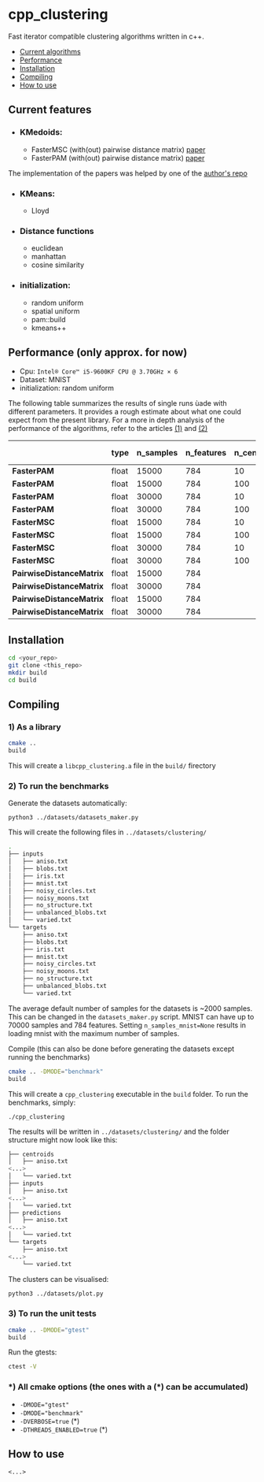 # cpp_clustering
Fast iterator compatible clustering algorithms written in c++.

- [Current algorithms](#current-algorithms)
- [Performance](#performance)
- [Installation](#installation)
- [Compiling](#compiling)
- [How to use](#how-to-use)

## Current features

- ### KMedoids:
  - FasterMSC (with(out) pairwise distance matrix) [paper](https://arxiv.org/pdf/2209.12553.pdf)
  - FasterPAM (with(out) pairwise distance matrix) [paper](https://arxiv.org/pdf/2008.05171.pdf)

The implementation of the papers was helped by one of the [author's repo](https://github.com/kno10/rust-kmedoids)

- ### KMeans:
  - Lloyd

- ### Distance functions
  - euclidean
  - manhattan
  - cosine similarity

- ### initialization:
  - random uniform
  - spatial uniform
  - pam::build
  - kmeans++

## Performance (only approx. for now)
- Cpu: `Intel® Core™ i5-9600KF CPU @ 3.70GHz × 6`
- Dataset: MNIST
- initialization: random uniform

The following table summarizes the results of single runs ùade with different parameters. It provides a rough estimate about what one could expect from the present library. For a more in depth analysis of the performance of the algorithms, refer to the articles [(1)](https://arxiv.org/pdf/2209.12553.pdf) and [(2)](https://arxiv.org/pdf/2008.05171.pdf)

|                         | **type**   |**n_samples**|**n_features**|**n_centroids**|**n_iter (until convergence)**| **time (s)**|**n_threads**|
------                    | -----      | -----       |---           |------         |---                           |---          |---          |
**FasterPAM**             | float       | 15000     |784| 10|2| 1.7|1|
**FasterPAM**             | float       | 15000     |784|100|4| 4.5|1|
**FasterPAM**             | float       | 30000     |784| 10|3|11.1|1|
**FasterPAM**             | float       | 30000     |784|100|4|  17|1|
**FasterMSC**             | float       | 15000     |784| 10|2| 3.3|1|
**FasterMSC**             | float       | 15000     |784|100|2| 6.4|1|
**FasterMSC**             | float       | 30000     |784| 10|2|12.8|1|
**FasterMSC**             | float       | 30000     |784|100|3|27.1|1|
**PairwiseDistanceMatrix**| float       |   15000    |784|  | |  40|1|
**PairwiseDistanceMatrix**| float       |   30000    |784|  | | 162|1|
**PairwiseDistanceMatrix**| float       |   15000    |784|  | |6.27|6|
**PairwiseDistanceMatrix**| float       |   30000    |784|  | |25.6|6|

## Installation
```sh
cd <your_repo>
git clone <this_repo>
mkdir build
cd build
```

## Compiling
### 1) As a library
```sh
cmake ..
build
```
This will create a `libcpp_clustering.a` file in the `build/` firectory

### 2) To run the benchmarks

Generate the datasets automatically:
```
python3 ../datasets/datasets_maker.py
```
This will create the following files in `../datasets/clustering/`
```sh
.
├── inputs
│   ├── aniso.txt
│   ├── blobs.txt
│   ├── iris.txt
│   ├── mnist.txt
│   ├── noisy_circles.txt
│   ├── noisy_moons.txt
│   ├── no_structure.txt
│   ├── unbalanced_blobs.txt
│   └── varied.txt
└── targets
    ├── aniso.txt
    ├── blobs.txt
    ├── iris.txt
    ├── mnist.txt
    ├── noisy_circles.txt
    ├── noisy_moons.txt
    ├── no_structure.txt
    ├── unbalanced_blobs.txt
    └── varied.txt
```

The average default number of samples for the datasets is ~2000 samples. This can be changed in the `datasets_maker.py` script. MNIST can have up to 70000 samples and 784 features. Setting `n_samples_mnist=None` results in loading mnist with the maximum number of samples.

Compile (this can also be done before generating the datasets except running the benchmarks)

```sh
cmake .. -DMODE="benchmark"
build
```
This will create a `cpp_clustering` executable in the `build` folder. To run the benchmarks, simply:
```
./cpp_clustering
```
The results will be written in `../datasets/clustering/` and the folder structure might now look like this:
```sh
├── centroids
│   ├── aniso.txt
<...>
│   └── varied.txt
├── inputs
│   ├── aniso.txt
<...>
│   └── varied.txt
├── predictions
│   ├── aniso.txt
<...>
│   └── varied.txt
└── targets
    ├── aniso.txt
<...>
    └── varied.txt
```
The clusters can be visualised:
```sh
python3 ../datasets/plot.py
```

### 3) To run the unit tests
```sh
cmake .. -DMODE="gtest"
build
```
Run the gtests:
```sh
ctest -V
```

### \*) All cmake options (the ones with a (\*) can be accumulated)
- `-DMODE="gtest"`
- `-DMODE="benchmark"`
- `-DVERBOSE=true` (\*)
- `-DTHREADS_ENABLED=true` (\*)

## How to use

`<...>`
